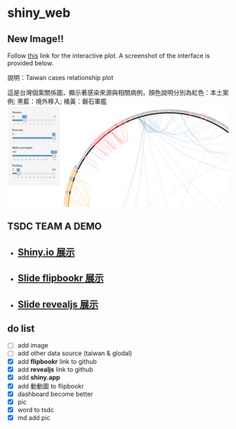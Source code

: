 # shiny_web

## New Image!!
Follow [this](https://vivianchiou.github.io/shiny_web/img/plot_edgebundle.html) link for the interactive plot. A screenshot of the interface is provided below.

說明：Taiwan cases relationship plot

這是台灣個案關係圖，顯示著感染來源與相關病例，顏色說明分別為紅色：本土案例; 黑藍：境外移入; 橘黃：磐石軍艦
![new image](img/edgebundle.png)

## TSDC TEAM A DEMO

- ## [**Shiny.io 展示**](https://tkustatdc.shinyapps.io/deepdataprogram_3rd_team_a_covid19/)


- ## [**Slide flipbookr 展示**](https://vivianchiou.github.io/shiny_web/slide_flipbookr.html)
  

- ## [**Slide revealjs 展示**](https://vivianchiou.github.io/shiny_web/slide_revealjs.html)



## do list
- [ ] add image
- [ ] add other data source (taiwan & glodal)
- [x] add **flipbookr** link to github
- [x] add **revealjs** link to github
- [x] add **shiny.app**
- [x] add 動動圖 to flipbookr
- [x] dashboard become better
- [x] pic
- [x] word to tsdc
- [x] md add pic 
